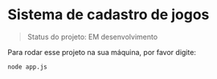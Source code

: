 <h1>Sistema de cadastro de jogos</h1>

>Status do projeto: EM desenvolvimento

Para rodar esse projeto na sua máquina, por favor digite:

```
node app.js
```
